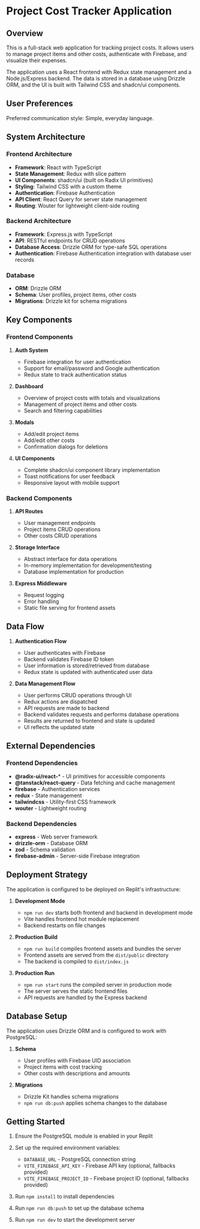 # Project Cost Tracker Application

## Overview
This is a full-stack web application for tracking project costs. It allows users to manage project items and other costs, authenticate with Firebase, and visualize their expenses.

The application uses a React frontend with Redux state management and a Node.js/Express backend. The data is stored in a database using Drizzle ORM, and the UI is built with Tailwind CSS and shadcn/ui components.

## User Preferences
Preferred communication style: Simple, everyday language.

## System Architecture

### Frontend Architecture
- **Framework**: React with TypeScript
- **State Management**: Redux with slice pattern
- **UI Components**: shadcn/ui (built on Radix UI primitives)
- **Styling**: Tailwind CSS with a custom theme
- **Authentication**: Firebase Authentication
- **API Client**: React Query for server state management
- **Routing**: Wouter for lightweight client-side routing

### Backend Architecture
- **Framework**: Express.js with TypeScript
- **API**: RESTful endpoints for CRUD operations
- **Database Access**: Drizzle ORM for type-safe SQL operations
- **Authentication**: Firebase Authentication integration with database user records

### Database
- **ORM**: Drizzle ORM
- **Schema**: User profiles, project items, other costs
- **Migrations**: Drizzle kit for schema migrations

## Key Components

### Frontend Components
1. **Auth System**
   - Firebase integration for user authentication
   - Support for email/password and Google authentication
   - Redux state to track authentication status

2. **Dashboard**
   - Overview of project costs with totals and visualizations
   - Management of project items and other costs
   - Search and filtering capabilities

3. **Modals**
   - Add/edit project items
   - Add/edit other costs
   - Confirmation dialogs for deletions

4. **UI Components**
   - Complete shadcn/ui component library implementation
   - Toast notifications for user feedback
   - Responsive layout with mobile support

### Backend Components
1. **API Routes**
   - User management endpoints
   - Project items CRUD operations
   - Other costs CRUD operations

2. **Storage Interface**
   - Abstract interface for data operations
   - In-memory implementation for development/testing
   - Database implementation for production

3. **Express Middleware**
   - Request logging
   - Error handling
   - Static file serving for frontend assets

## Data Flow

1. **Authentication Flow**
   - User authenticates with Firebase
   - Backend validates Firebase ID token
   - User information is stored/retrieved from database
   - Redux state is updated with authenticated user data

2. **Data Management Flow**
   - User performs CRUD operations through UI
   - Redux actions are dispatched
   - API requests are made to backend
   - Backend validates requests and performs database operations
   - Results are returned to frontend and state is updated
   - UI reflects the updated state

## External Dependencies

### Frontend Dependencies
- **@radix-ui/react-*** - UI primitives for accessible components
- **@tanstack/react-query** - Data fetching and cache management
- **firebase** - Authentication services
- **redux** - State management
- **tailwindcss** - Utility-first CSS framework
- **wouter** - Lightweight routing

### Backend Dependencies
- **express** - Web server framework
- **drizzle-orm** - Database ORM
- **zod** - Schema validation
- **firebase-admin** - Server-side Firebase integration

## Deployment Strategy
The application is configured to be deployed on Replit's infrastructure:

1. **Development Mode**
   - `npm run dev` starts both frontend and backend in development mode
   - Vite handles frontend hot module replacement
   - Backend restarts on file changes

2. **Production Build**
   - `npm run build` compiles frontend assets and bundles the server
   - Frontend assets are served from the `dist/public` directory
   - The backend is compiled to `dist/index.js`

3. **Production Run**
   - `npm run start` runs the compiled server in production mode
   - The server serves the static frontend files
   - API requests are handled by the Express backend

## Database Setup
The application uses Drizzle ORM and is configured to work with PostgreSQL:

1. **Schema**
   - User profiles with Firebase UID association
   - Project items with cost tracking
   - Other costs with descriptions and amounts

2. **Migrations**
   - Drizzle Kit handles schema migrations
   - `npm run db:push` applies schema changes to the database

## Getting Started

1. Ensure the PostgreSQL module is enabled in your Replit
2. Set up the required environment variables:
   - `DATABASE_URL` - PostgreSQL connection string
   - `VITE_FIREBASE_API_KEY` - Firebase API key (optional, fallbacks provided)
   - `VITE_FIREBASE_PROJECT_ID` - Firebase project ID (optional, fallbacks provided)

3. Run `npm install` to install dependencies
4. Run `npm run db:push` to set up the database schema
5. Run `npm run dev` to start the development server